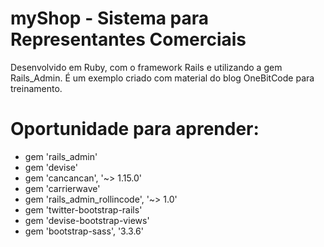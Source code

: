# myShop - Sistema para Representantes Comerciais

Desenvolvido em Ruby, com o framework Rails e utilizando a gem Rails_Admin. É um exemplo criado com material do blog OneBitCode para treinamento.

# Oportunidade para aprender:
* gem 'rails_admin'
* gem 'devise'
* gem 'cancancan', '~> 1.15.0'
* gem 'carrierwave'
* gem 'rails_admin_rollincode', '~> 1.0'
* gem 'twitter-bootstrap-rails'
* gem 'devise-bootstrap-views'
* gem 'bootstrap-sass', '3.3.6' 
